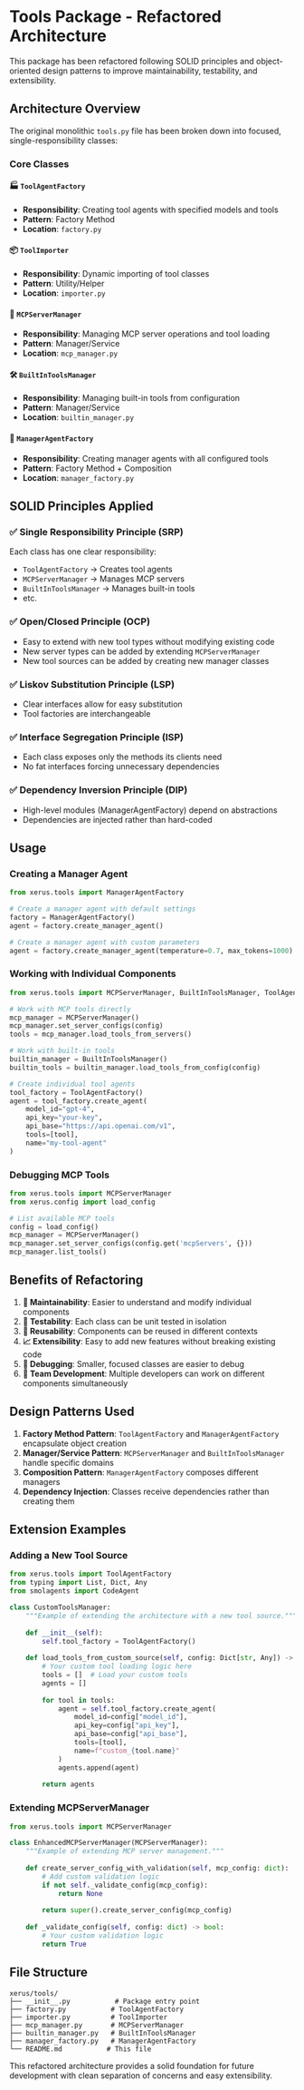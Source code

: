 # Tools Package - Refactored Architecture

This package has been refactored following SOLID principles and object-oriented design patterns to improve maintainability, testability, and extensibility.

## Architecture Overview

The original monolithic `tools.py` file has been broken down into focused, single-responsibility classes:

### Core Classes

#### 🏭 `ToolAgentFactory`
- **Responsibility**: Creating tool agents with specified models and tools
- **Pattern**: Factory Method
- **Location**: `factory.py`

#### 📦 `ToolImporter`
- **Responsibility**: Dynamic importing of tool classes
- **Pattern**: Utility/Helper
- **Location**: `importer.py`

#### 🔗 `MCPServerManager`
- **Responsibility**: Managing MCP server operations and tool loading
- **Pattern**: Manager/Service
- **Location**: `mcp_manager.py`

#### 🛠️ `BuiltInToolsManager`
- **Responsibility**: Managing built-in tools from configuration
- **Pattern**: Manager/Service
- **Location**: `builtin_manager.py`

#### 🎯 `ManagerAgentFactory`
- **Responsibility**: Creating manager agents with all configured tools
- **Pattern**: Factory Method + Composition
- **Location**: `manager_factory.py`

## SOLID Principles Applied

### ✅ Single Responsibility Principle (SRP)
Each class has one clear responsibility:
- `ToolAgentFactory` → Creates tool agents
- `MCPServerManager` → Manages MCP servers
- `BuiltInToolsManager` → Manages built-in tools
- etc.

### ✅ Open/Closed Principle (OCP)
- Easy to extend with new tool types without modifying existing code
- New server types can be added by extending `MCPServerManager`
- New tool sources can be added by creating new manager classes

### ✅ Liskov Substitution Principle (LSP)
- Clear interfaces allow for easy substitution
- Tool factories are interchangeable

### ✅ Interface Segregation Principle (ISP)
- Each class exposes only the methods its clients need
- No fat interfaces forcing unnecessary dependencies

### ✅ Dependency Inversion Principle (DIP)
- High-level modules (ManagerAgentFactory) depend on abstractions
- Dependencies are injected rather than hard-coded

## Usage

### Creating a Manager Agent

```python
from xerus.tools import ManagerAgentFactory

# Create a manager agent with default settings
factory = ManagerAgentFactory()
agent = factory.create_manager_agent()

# Create a manager agent with custom parameters
agent = factory.create_manager_agent(temperature=0.7, max_tokens=1000)
```

### Working with Individual Components

```python
from xerus.tools import MCPServerManager, BuiltInToolsManager, ToolAgentFactory

# Work with MCP tools directly
mcp_manager = MCPServerManager()
mcp_manager.set_server_configs(config)
tools = mcp_manager.load_tools_from_servers()

# Work with built-in tools
builtin_manager = BuiltInToolsManager()
builtin_tools = builtin_manager.load_tools_from_config(config)

# Create individual tool agents
tool_factory = ToolAgentFactory()
agent = tool_factory.create_agent(
    model_id="gpt-4",
    api_key="your-key",
    api_base="https://api.openai.com/v1",
    tools=[tool],
    name="my-tool-agent"
)
```

### Debugging MCP Tools

```python
from xerus.tools import MCPServerManager
from xerus.config import load_config

# List available MCP tools
config = load_config()
mcp_manager = MCPServerManager()
mcp_manager.set_server_configs(config.get('mcpServers', {}))
mcp_manager.list_tools()
```

## Benefits of Refactoring

1. **🔧 Maintainability**: Easier to understand and modify individual components
2. **🧪 Testability**: Each class can be unit tested in isolation
3. **🔄 Reusability**: Components can be reused in different contexts
4. **📈 Extensibility**: Easy to add new features without breaking existing code
5. **🐛 Debugging**: Smaller, focused classes are easier to debug
6. **👥 Team Development**: Multiple developers can work on different components simultaneously

## Design Patterns Used

1. **Factory Method Pattern**: `ToolAgentFactory` and `ManagerAgentFactory` encapsulate object creation
2. **Manager/Service Pattern**: `MCPServerManager` and `BuiltInToolsManager` handle specific domains
3. **Composition Pattern**: `ManagerAgentFactory` composes different managers
4. **Dependency Injection**: Classes receive dependencies rather than creating them

## Extension Examples

### Adding a New Tool Source

```python
from xerus.tools import ToolAgentFactory
from typing import List, Dict, Any
from smolagents import CodeAgent

class CustomToolsManager:
    """Example of extending the architecture with a new tool source."""
    
    def __init__(self):
        self.tool_factory = ToolAgentFactory()
    
    def load_tools_from_custom_source(self, config: Dict[str, Any]) -> List[CodeAgent]:
        # Your custom tool loading logic here
        tools = []  # Load your custom tools
        agents = []
        
        for tool in tools:
            agent = self.tool_factory.create_agent(
                model_id=config["model_id"],
                api_key=config["api_key"],
                api_base=config["api_base"],
                tools=[tool],
                name=f"custom_{tool.name}"
            )
            agents.append(agent)
        
        return agents
```

### Extending MCPServerManager

```python
from xerus.tools import MCPServerManager

class EnhancedMCPServerManager(MCPServerManager):
    """Example of extending MCP server management."""
    
    def create_server_config_with_validation(self, mcp_config: dict):
        # Add custom validation logic
        if not self._validate_config(mcp_config):
            return None
        
        return super().create_server_config(mcp_config)
    
    def _validate_config(self, config: dict) -> bool:
        # Your custom validation logic
        return True
```

## File Structure

```
xerus/tools/
├── __init__.py           # Package entry point
├── factory.py           # ToolAgentFactory
├── importer.py          # ToolImporter  
├── mcp_manager.py       # MCPServerManager
├── builtin_manager.py   # BuiltInToolsManager
├── manager_factory.py   # ManagerAgentFactory
└── README.md           # This file
```

This refactored architecture provides a solid foundation for future development with clean separation of concerns and easy extensibility. 